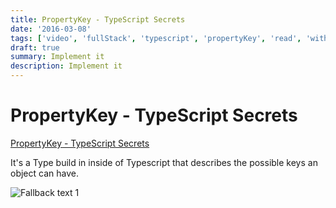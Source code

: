 ```yaml
---
title: PropertyKey - TypeScript Secrets
date: '2016-03-08'
tags: ['video', 'fullStack', 'typescript', 'propertyKey', 'read', 'withResume']
draft: true
summary: Implement it
description: Implement it
---
```

# PropertyKey - TypeScript Secrets


[PropertyKey - TypeScript Secrets](https://www.youtube.com/watch?v=AV5vwKymd4Y&ab_channel=BasaratCodes)

It's a Type build in inside of Typescript that describes the possible keys an object can have.

![Fallback text 1](/static/assets/pasted-image-20221008123041.png)


